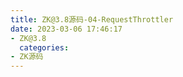 ```yaml
---
title: ZK@3.8源码-04-RequestThrottler
date: 2023-03-06 17:46:17
- ZK@3.8
  categories:
- ZK源码
---
```

